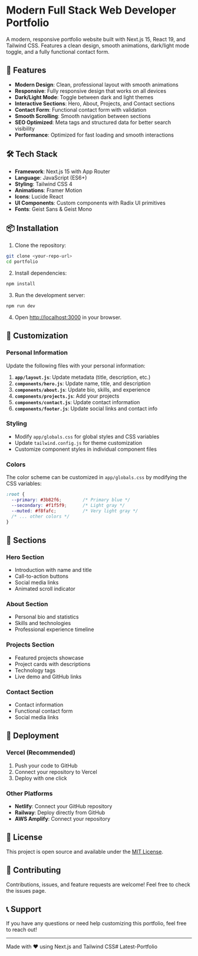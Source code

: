 # Modern Full Stack Web Developer Portfolio

A modern, responsive portfolio website built with Next.js 15, React 19, and Tailwind CSS. Features a clean design, smooth animations, dark/light mode toggle, and a fully functional contact form.

## 🚀 Features

- **Modern Design**: Clean, professional layout with smooth animations
- **Responsive**: Fully responsive design that works on all devices
- **Dark/Light Mode**: Toggle between dark and light themes
- **Interactive Sections**: Hero, About, Projects, and Contact sections
- **Contact Form**: Functional contact form with validation
- **Smooth Scrolling**: Smooth navigation between sections
- **SEO Optimized**: Meta tags and structured data for better search visibility
- **Performance**: Optimized for fast loading and smooth interactions

## 🛠️ Tech Stack

- **Framework**: Next.js 15 with App Router
- **Language**: JavaScript (ES6+)
- **Styling**: Tailwind CSS 4
- **Animations**: Framer Motion
- **Icons**: Lucide React
- **UI Components**: Custom components with Radix UI primitives
- **Fonts**: Geist Sans & Geist Mono

## 📦 Installation

1. Clone the repository:
```bash
git clone <your-repo-url>
cd portfolio
```

2. Install dependencies:
```bash
npm install
```

3. Run the development server:
```bash
npm run dev
```

4. Open [http://localhost:3000](http://localhost:3000) in your browser.

## 🎨 Customization

### Personal Information
Update the following files with your personal information:

1. **`app/layout.js`**: Update metadata (title, description, etc.)
2. **`components/hero.js`**: Update name, title, and description
3. **`components/about.js`**: Update bio, skills, and experience
4. **`components/projects.js`**: Add your projects
5. **`components/contact.js`**: Update contact information
6. **`components/footer.js`**: Update social links and contact info

### Styling
- Modify `app/globals.css` for global styles and CSS variables
- Update `tailwind.config.js` for theme customization
- Customize component styles in individual component files

### Colors
The color scheme can be customized in `app/globals.css` by modifying the CSS variables:

```css
:root {
  --primary: #3b82f6;        /* Primary blue */
  --secondary: #f1f5f9;      /* Light gray */
  --muted: #f8fafc;          /* Very light gray */
  /* ... other colors */
}
```

## 📱 Sections

### Hero Section
- Introduction with name and title
- Call-to-action buttons
- Social media links
- Animated scroll indicator

### About Section
- Personal bio and statistics
- Skills and technologies
- Professional experience timeline

### Projects Section
- Featured projects showcase
- Project cards with descriptions
- Technology tags
- Live demo and GitHub links

### Contact Section
- Contact information
- Functional contact form
- Social media links

## 🚀 Deployment

### Vercel (Recommended)
1. Push your code to GitHub
2. Connect your repository to Vercel
3. Deploy with one click

### Other Platforms
- **Netlify**: Connect your GitHub repository
- **Railway**: Deploy directly from GitHub
- **AWS Amplify**: Connect your repository

## 📄 License

This project is open source and available under the [MIT License](LICENSE).

## 🤝 Contributing

Contributions, issues, and feature requests are welcome! Feel free to check the issues page.

## 📞 Support

If you have any questions or need help customizing this portfolio, feel free to reach out!

---

Made with ❤️ using Next.js and Tailwind CSS# Latest-Portfolio

